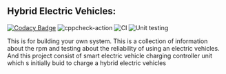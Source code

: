 ## Hybrid Electric Vehicles:

[![Codacy Badge](https://api.codacy.com/project/badge/Grade/e5ad5e3028aa492996650871468247fe)](https://app.codacy.com/manual/99002611/HYBRID-ELECTRIC-VHICLES?utm_source=github.com&utm_medium=referral&utm_content=99002611/HYBRID-ELECTRIC-VHICLES&utm_campaign=Badge_Grade_Dashboard)
![cppcheck-action](https://github.com/99002611/HYBRID-ELECTRIC-VHICLES/workflows/cppcheck-action/badge.svg)
![CI](https://github.com/99002611/HYBRID-ELECTRIC-VHICLES/workflows/CI/badge.svg)
![Unit testing](https://github.com/99002611/HYBRID-ELECTRIC-VHICLES/workflows/Unit%20testing/badge.svg)


This is for building your own system. This is a collection of information about the rpm and testing about the reliability of using an electric vehicles.
And this project consist of smart electric vehicle charging controller unit which s initially buid to charge a hybrid electric vehicles

